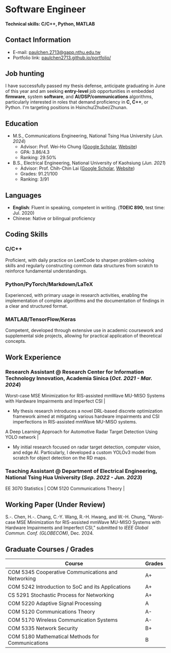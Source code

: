 # **Software Engineer**


#### Technical skills: C/C++, Python, MATLAB


## **Contact Information**
- E-mail: paulchen.2713@gapp.nthu.edu.tw
- Portfolio link: [paulchen2713.github.io/portfolio/](paulchen2713.github.io/portfolio/)


## **Job hunting**
I have successfully passed my thesis defense, anticipate graduating in June of this year and am seeking **entry-level** job opportunities in embedded **firmware**, system **software**, and **AI/DSP/communications** algorithms, particularly interested in roles that demand proficiency in **C, C++**, or Python. I'm targeting positions in Hsinchu/Zhubei/Zhunan.


## **Education**
- M.S., Communications Engineering,  National Tsing Hua University (*Jun. 2024*)
  - Advisor: Prof. Wei-Ho Chung ([Google Scholar](https://scholar.google.com/citations?user=5vpmKfkAAAAJ&hl=zh-TW), [Website](https://www.ee.nthu.edu.tw/whchung/index.html))
  - GPA: 3.86/4.3
  - Ranking: 29.50%
- B.S., Electrical Engineering, National University of Kaohsiung (*Jun. 2021*)
  - Advisor: Prof. Chih-Chin Lai ([Google Scholar](https://scholar.google.com.tw/citations?hl=zh-TW&user=_ASFBLsAAAAJ), [Website](https://ee.nuk.edu.tw/p/406-1039-53841,r1680.php?Lang=zh-tw))
  - Grades: 91.21/100
  - Ranking: 3/91 
  

## **Languages**
- **English**: Fluent in speaking, competent in writing. (**TOEIC 890**, test time: Jul. 2020)
- Chinese: Native or bilingual proficiency



## **Coding Skills**
### **C/C++**
Proficient, with daily practice on LeetCode to sharpen problem-solving skills and regularly constructing common data structures from scratch to reinforce fundamental understandings.


### **Python/PyTorch/Markdown/LaTeX**
Experienced, with primary usage in research activities, enabling the implementation of complex algorithms and the documentation of findings in a clear and structured format.


### **MATLAB/TensorFlow/Keras**
Competent, developed through extensive use in academic coursework and supplemental side projects, allowing for practical application of theoretical concepts.



## **Work Experience**
### **Research Assistant @ Research Center for Information Technology Innovation, Academia Sinica (*Oct. 2021 - Mar. 2024*)**
Worst-case MSE Minimization for RIS-assisted mmWave MU-MISO Systems with Hardware Impairments and Imperfect CSI | 
  - My thesis research introduces a novel DRL-based discrete optimization framework aimed at mitigating various hardware impairments and CSI imperfections in RIS-assisted mmWave MU-MISO systems.

A Deep Learning Approach for Automotive Radar Target Detection Using YOLO network |
  - My initial research focused on radar target detection, computer vision, and edge AI. Particularly, I developed a custom YOLOv3 model from scratch for object detection on the RD maps.


### **Teaching Assistant @ Department of Electrical Engineering, National Tsing Hua University (*Sep. 2022 - Jun. 2023*)**
EE 3070 Statistics | 
COM 5120 Communications Theory | 


## **Working Paper (Under Review)**
S.-. Chen, H.-. Chang, C.-Y. Wang, R.-H. Hwang, and W.-H. Chung, "Worst-case MSE Minimization for RIS-assisted mmWave MU-MISO Systems with Hardware Impairments and Imperfect CSI," submitted to *IEEE Global Commun. Conf. (GLOBECOM)*, Dec. 2024.


## **Graduate Courses / Grades**

|  Course |  Grades |
| ------- | ------- |
| COM 5345 Cooperative Communications and Networking    | A+ | 
| COM 5242 Introduction to SoC and its Applications | A+ | 
| CS 5291 Stochastic Process for Networking | A+ | 
| COM 5220 Adaptive Signal Processing | A | 
| COM 5120 Communications Theory | A- | 
| COM 5170 Wireless Communication Systems | A- | 
| COM 5335 Network Security | B+ | 
| COM 5180 Mathematical Methods for Communications | B | 



